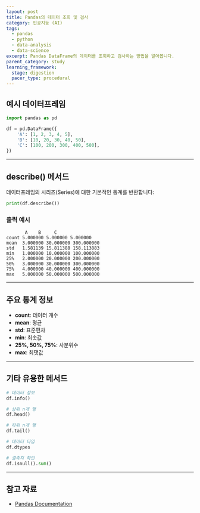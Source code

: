 ```yaml
---
layout: post
title: Pandas의 데이터 조회 및 검사
category: 인공지능 (AI)
tags:
  - pandas
  - python
  - data-analysis
  - data-science
excerpt: Pandas DataFrame의 데이터를 조회하고 검사하는 방법을 알아봅니다.
parent_category: study
learning_framework:
  stage: digestion
  pacer_type: procedural
---
```


## 예시 데이터프레임

```python
import pandas as pd

df = pd.DataFrame({
    'A': [1, 2, 3, 4, 5],
    'B': [10, 20, 30, 40, 50],
    'C': [100, 200, 300, 400, 500],
})
```

---

## describe() 메서드

데이터프레임의 시리즈(Series)에 대한 기본적인 통계를 반환합니다:

```python
print(df.describe())
```

### 출력 예시

```
       A    B     C
count 5.000000 5.000000 5.000000
mean  3.000000 30.000000 300.000000
std   1.581139 15.811388 158.113883
min   1.000000 10.000000 100.000000
25%   2.000000 20.000000 200.000000
50%   3.000000 30.000000 300.000000
75%   4.000000 40.000000 400.000000
max   5.000000 50.000000 500.000000
```

---

## 주요 통계 정보

- **count**: 데이터 개수
- **mean**: 평균
- **std**: 표준편차
- **min**: 최솟값
- **25%, 50%, 75%**: 사분위수
- **max**: 최댓값

---

## 기타 유용한 메서드

```python
# 데이터 정보
df.info()

# 상위 n개 행
df.head()

# 하위 n개 행
df.tail()

# 데이터 타입
df.dtypes

# 결측치 확인
df.isnull().sum()
```

---

## 참고 자료

- [Pandas Documentation](https://pandas.pydata.org/docs/)
